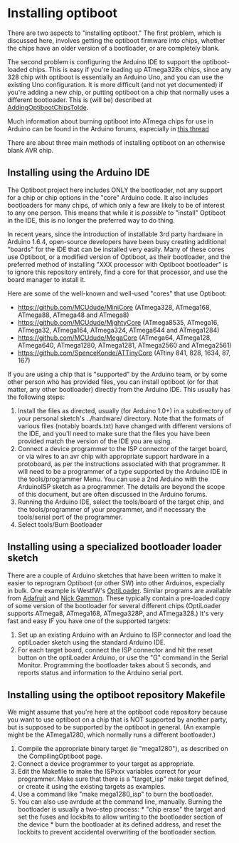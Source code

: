 # Installing optiboot #

There are two aspects to "installing optiboot."  The first problem, which is discussed here, involves getting the optiboot firmware into chips, whether the chips have an older version of a bootloader, or are completely blank.

The second problem is configuring the Arduino IDE to support the optiboot-loaded chips.  This is easy if you're loading up ATmega328x chips, since any 328 chip with optiboot is essentially an Arduino Uno, and you can use the existing Uno configuration.  It is more difficult (and not yet documented) if you're adding a new chip, or putting optiboot on a chip that normally uses a different bootloader.  This is (will be) described at [AddingOptibootChipsToIde](https://github.com/Optiboot/optiboot/blob/master/Wiki/AddingOptibootChipsToIde.md).

Much information about burning optiboot into ATmega chips for use in Arduino can be found in the Arduino forums, especially in [this thread](http://arduino.cc/forum/index.php/topic,64105.0.html)

There are about three main methods of installing optiboot on an otherwise blank AVR chip.

## Installing using the Arduino IDE ##
The Optiboot project here includes ONLY the bootloader, not any support for a chip or chip
options in the "core" Arduino code.   It also includes bootloaders for many chips, of which only a few are likely to be of interest to any one person.  This means that while it is *possible* to "install" Optiboot in the IDE, this is no longer the preferred way to do thing.

 In recent years, since the introduction of installable
3rd party hardware in Arduino 1.6.4, open-source developers have been busy creating
additional "boards" for the IDE that can be installed very easily.  Many of these cores
use Optiboot, or a modified version of Optiboot, as their bootloader, and the preferred
method of installing "XXX processor with Optiboot bootloader" is to ignore this repository
entirely, find a core for that processor, and use the board manager to install it.

Here are some of the well-known and well-used "cores" that use Optiboot:

* https://github.com/MCUdude/MiniCore  (ATmega328, ATmega168, ATmega88, ATmega48 and ATmega8)
* https://github.com/MCUdude/MightyCore  (ATmega8535, ATmega16, ATmega32, ATmega164, ATmega324, ATmega644 and ATmega1284)
* https://github.com/MCUdude/MegaCore  (ATmega64, ATmega128, ATmega640, ATmega1280, ATmega1281, ATmega2560 and ATmega2561)
* https://github.com/SpenceKonde/ATTinyCore  (ATtiny 841, 828, 1634, 87, 167)


If you are using a chip that is "supported" by the Arduino team, or by some other person who has provided files, you can install optiboot (or for that matter, any other bootloader) directly from the Arduino IDE.  This usually has the following steps:

  1. Install the files as directed, usually (for Arduino 1.0+) in a subdirectory of your personal sketch's ../hardware/ directory.  Note that the formats of various files (notably boards.txt) have changed with different versions of the IDE, and you'll need to make sure that the files you have been provided match the version of the IDE you are using.
  1. Connect a device programmer to the ISP connector of the target board, or via wires to an avr chip with appropriate support hardware in a protoboard, as per the instructions associated with that programmer.  It will need to be a programmer of a type supported by the Arduino IDE in the tools/programmer Menu.  You can use a 2nd Arduino with the ArduinoISP sketch as a programmer.  The details are beyond the scope of this document, but are often discussed in the Arduino forums.
  1. Running the Arduino IDE, select the tools/board of the target chip, and the tools/programmer of your programmer, and if necessary the tools/serial port of the programmer.
  1. Select tools/Burn Bootloader

## Installing using a specialized bootloader loader sketch ##
There are a couple of Arduino sketches that have been written to make it easier to reprogram Optiboot (or other SW) into other Arduinos, especially in bulk.  One example is WestfW's [OptiLoader](https://github.com/WestfW/OptiLoader).  Similar programs are available from [Adafruit](https://github.com/adafruit/Standalone-Arduino-AVR-ISP-programmer) and [Nick Gammon](http://www.gammon.com.au/forum/?id=11635).  These typically contain a pre-loaded copy of some version of the bootloader for several different chips (OptiLoader supports ATmega8, ATmega168, ATmega328P, and ATmega328.)  It's very fast and easy IF you have one of the supported targets:

  1. Set up an existing Arduino with an Arduino to ISP connector and load the optiLoader sketch using the standard Arduino IDE.
  1. For each target board, connect the ISP connector and hit the reset button on the optiLoader Arduino, or use the "G" command in the Serial Monitor.  Programming the bootloader takes about 5 seconds, and reports status and information to the Arduino serial port.

## Installing using the optiboot repository Makefile ##
We might assume that you're here at the optiboot code repository because you want to use optiboot on a chip that is NOT supported by another party, but is supposed to be supported by the optiboot in general.  (An example might be the ATmega1280, which normally runs a different bootloader.)

  1. Compile the appropriate binary target (ie "mega1280"), as described on the CompilingOptiboot page.
  1. Connect a device programmer to your target as appropriate.
  1. Edit the Makefile to make the ISPxxx variables correct for your programmer.  Make sure that there is a "target\_isp" make target defined, or create it using the existing targets as examples.
  1. Use a command like "make mega1280\_isp" to burn the bootloader.
  1. You can also use avrdude at the command line, manually.  Burning the bootloader is usually a two-step process:
    * "chip erase" the target and set the fuses and lockbits to allow writing to the bootloader section of the device
    * burn the bootloader at its defined address, and reset the lockbits to prevent accidental overwriting of the bootloader section.
